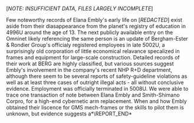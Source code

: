 [*NOTE: INSUFFICIENT DATA, FILES LARGELY INCOMPLETE*]

Few noteworthy records of Elana Embly's early life on [*REDACTED*] exist aside from their diasappearance from the planet's registry of education in 4996U around the age of 13. The next publicly available entry on the Omninet likely referencing the same person is an update of Bergham-Ester & Rondier Group's officialy registered employees in late 5002U, a surprisingly old corporation of little economical relavance specalized in frames and equipment for large-scale construction.
Detailed records of their work at BERG are highly classified, but various sources suggest Embly's involvement in the company's recent NHP R+D department, although there seem to be several reports of safety-guideline violations as well as at least three cases of outright illegal acts - all without conclusive evidence. Employment was officially terminated in 5008U.
We were able to trace one transaction of note between Elana Embly and Smith-Shimano Corpro, for a high-end cybernetic arm replacement. When and how Embly obtained their liscence for GMS mech-frames or the skills to pilot them is unknown, but evidence suggests a*\\REPORT_END*